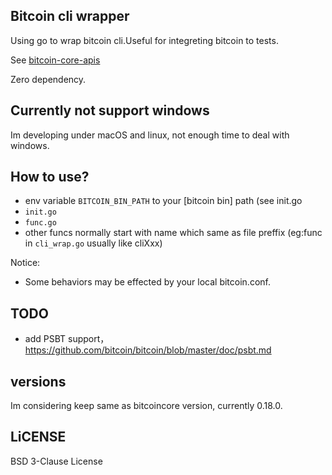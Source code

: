 Bitcoin cli wrapper
----

Using go to wrap bitcoin cli.Useful for integreting bitcoin to tests.

See [bitcoin-core-apis](https://bitcoin.org/en/developer-reference#bitcoin-core-apis)

Zero dependency.

## Currently not support windows
Im developing under macOS and linux, not enough time to deal with windows.

## How to use?
- env variable `BITCOIN_BIN_PATH` to your [bitcoin bin] path (see init.go
- `init.go`
- `func.go`
- other funcs normally start with name which same as file preffix (eg:func in `cli_wrap.go` usually like cliXxx)

Notice:
- Some behaviors may be effected by your local bitcoin.conf.


## TODO
- add PSBT support， https://github.com/bitcoin/bitcoin/blob/master/doc/psbt.md

## versions
Im considering keep same as bitcoincore version, currently 0.18.0.


## LiCENSE
BSD 3-Clause License

